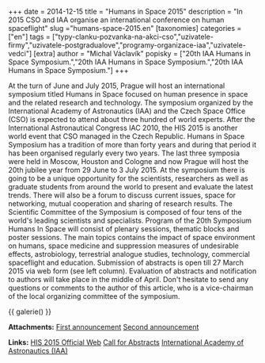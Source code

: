 +++
date = 2014-12-15
title = "Humans in Space 2015"
description = "In 2015 CSO and IAA organise an international conference on human spaceflight"
slug ="humans-space-2015.en"
[taxonomies]
categories = ["en"]
tags = ["typy-clanku-pozvanka-na-akci-cso","uzivatele-firmy","uzivatele-postgradualove","programy-organizace-iaa","uzivatele-vedci"]
[extra]
author = "Michal Václavík"
popisky = ["20th IAA Humans in Space Symposium.","20th IAA Humans in Space Symposium.","20th IAA Humans in Space Symposium."]
+++

At the turn of June and July 2015, Prague will host an international symposium titled Humans in Space focused on human presence in space and the related research and technology. The symposium organized by the International Academy of Astronautics (IAA) and the Czech Space Office (CSO) is expected to attend about three hundred of world experts. After the International Astronautical Congress IAC 2010, the HIS 2015 is another world event that CSO managed in the Czech Republic. Humans in Space Symposium has a tradition of more than forty years and during that period it has been organised regularly every two years. The last three symposia were held in Moscow, Houston and Cologne and now Prague will host the 20th jubilee year from 29 June to 3 July 2015. At the symposium there is going to be a unique opportunity for the scientists, researchers as well as graduate students from around the world to present and evaluate the latest trends. There will also be a forum to discuss current issues, space for networking, mutual cooperation and sharing of research results. The Scientific Committee of the Symposium is composed of four tens of the world's leading scientists and specialists. Program of the 20th Symposium Humans In Space will consist of plenary sessions, thematic blocks and poster sessions. The main topics contains the impact of space environment on humans, space medicine and suppression measures of undesirable effects, astrobiology, terrestrial analogue studies, technology, commercial spaceflight and education. Submission of abstracts is open till 27 March 2015 via web form (see left column). Evaluation of abstracts and notification to authors will take place in the middle of April. Don't hesitate to send any questions or comments to the author of this article, who is a vice-chairman of the local organizing committee of the symposium.

{{ galerie() }}

**Attachments:**
[First announcement]
[Second announcement]

[First announcement]: his2015_1st_announcement.pdf
[Second announcement]: his2015_2nd_announcement.pdf

**Links:**
[HIS 2015 Official Web]
[Call for Abstracts]
[International Academy of Astronautics (IAA)]

[HIS 2015 Official Web]: http://www.his2015.com
[Call for Abstracts]: http://www.his2015.com/call-for-abstracts/
[International Academy of Astronautics (IAA)]: http://www.iaaweb.org
